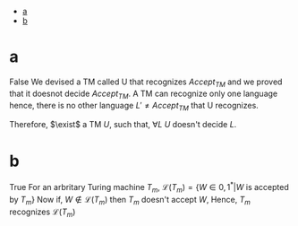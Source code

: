 - [a](#a)
- [b](#b)


# a
False
We devised a TM called U that recognizes $Accept_{TM}$ and we proved that it doesnot decide $Accept_{TM}$. A TM can recognize only one language hence, there is no other language $L'\not ={Accept_{TM}}$ that U recognizes.

Therefore, $\exist$ a TM $U$, such that, $\forall L$ $U$ doesn't decide $L$.

# b

True
For an arbritary Turing machine $T_m$, $\mathscr{L}(T_m) = \{W \in {0, 1}^* | W$ is accepted by $T_m\}$
Now if, $W \notin \mathscr{L}(T_m)$ then $T_m$ doesn't accept $W$, 
Hence, $T_m$ recognizes $\mathscr{L}(T_m)$